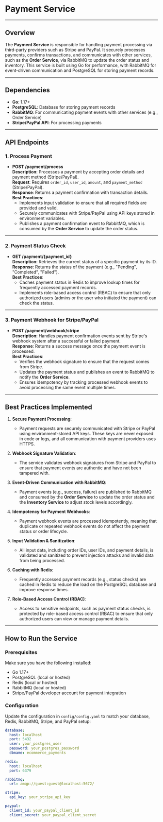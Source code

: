 # Payment Service

---

## **Overview**

The **Payment Service** is responsible for handling payment processing via third-party providers such as Stripe and PayPal. It securely processes payments, confirms transactions, and communicates with other services, such as the **Order Service**, via RabbitMQ to update the order status and inventory. This service is built using Go for performance, with RabbitMQ for event-driven communication and PostgreSQL for storing payment records.

---

## **Dependencies**

- **Go**: 1.17+
- **PostgreSQL**: Database for storing payment records
- **RabbitMQ**: For communicating payment events with other services (e.g., Order Service)
- **Stripe/PayPal API**: For processing payments

---

## **API Endpoints**

### **1. Process Payment**

- **POST /payment/process**  
  **Description**: Processes a payment by accepting order details and payment method (Stripe/PayPal).  
  **Request**: Requires `order_id`, `user_id`, `amount`, and `payment_method` (Stripe/PayPal).  
  **Response**: Returns a payment confirmation with transaction details.  
  **Best Practices**:
  - Implements input validation to ensure that all required fields are provided and valid.
  - Securely communicates with Stripe/PayPal using API keys stored in environment variables.
  - Publishes a payment confirmation event to RabbitMQ, which is consumed by the **Order Service** to update the order status.

---

### **2. Payment Status Check**

- **GET /payment/{payment_id}**  
  **Description**: Retrieves the current status of a specific payment by its ID.  
  **Response**: Returns the status of the payment (e.g., "Pending", "Completed", "Failed").  
  **Best Practices**:
  - Caches payment status in Redis to improve lookup times for frequently accessed payment records.
  - Implements role-based access control (RBAC) to ensure that only authorized users (admins or the user who initiated the payment) can check the status.

---

### **3. Payment Webhook for Stripe/PayPal**

- **POST /payment/webhook/stripe**  
  **Description**: Handles payment confirmation events sent by Stripe's webhook system after a successful or failed payment.  
  **Response**: Returns a success message once the payment event is processed.  
  **Best Practices**:
  - Verifies the webhook signature to ensure that the request comes from Stripe.
  - Updates the payment status and publishes an event to RabbitMQ to notify the **Order Service**.
  - Ensures idempotency by tracking processed webhook events to avoid processing the same event multiple times.

---

## **Best Practices Implemented**

1. **Secure Payment Processing**:  
   - Payment requests are securely communicated with Stripe or PayPal using environment-stored API keys. These keys are never exposed in code or logs, and all communication with payment providers uses HTTPS.

2. **Webhook Signature Validation**:  
   - The service validates webhook signatures from Stripe and PayPal to ensure that payment events are authentic and have not been tampered with.

3. **Event-Driven Communication with RabbitMQ**:  
   - Payment events (e.g., success, failure) are published to RabbitMQ and consumed by the **Order Service** to update the order status and the **Inventory Service** to adjust stock levels accordingly.

4. **Idempotency for Payment Webhooks**:  
   - Payment webhook events are processed idempotently, meaning that duplicate or repeated webhook events do not affect the payment status or order lifecycle.

5. **Input Validation & Sanitization**:  
   - All input data, including order IDs, user IDs, and payment details, is validated and sanitized to prevent injection attacks and invalid data from being processed.

6. **Caching with Redis**:  
   - Frequently accessed payment records (e.g., status checks) are cached in Redis to reduce the load on the PostgreSQL database and improve response times.

7. **Role-Based Access Control (RBAC)**:  
   - Access to sensitive endpoints, such as payment status checks, is protected by role-based access control (RBAC) to ensure that only authorized users can view or manage payment details.

---

## **How to Run the Service**

### **Prerequisites**

Make sure you have the following installed:
- Go 1.17+
- PostgreSQL (local or hosted)
- Redis (local or hosted)
- RabbitMQ (local or hosted)
- Stripe/PayPal developer account for payment integration

### **Configuration**

Update the configuration in `config/config.yaml` to match your database, Redis, RabbitMQ, Stripe, and PayPal setup:

```yaml
database:
  host: localhost
  port: 5432
  user: your_postgres_user
  password: your_postgres_password
  dbname: ecommerce_payments

redis:
  host: localhost
  port: 6379

rabbitmq:
  url: amqp://guest:guest@localhost:5672/

stripe:
  api_key: your_stripe_api_key

paypal:
  client_id: your_paypal_client_id
  client_secret: your_paypal_client_secret
